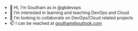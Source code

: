 - 👋 Hi, I’m Goutham as in @gkdevops
- 👀 I’m interested in learning and teaching DevOps and Cloud
- 💞️ I’m looking to collaborate on DevOps/Cloud related projects
- 📫 I can be reached at goutham@outlook.com

<!---
gkdevops/gkdevops is a ✨ special ✨ repository because its `README.md` (this file) appears on your GitHub profile.
You can click the Preview link to take a look at your changes.
--->
